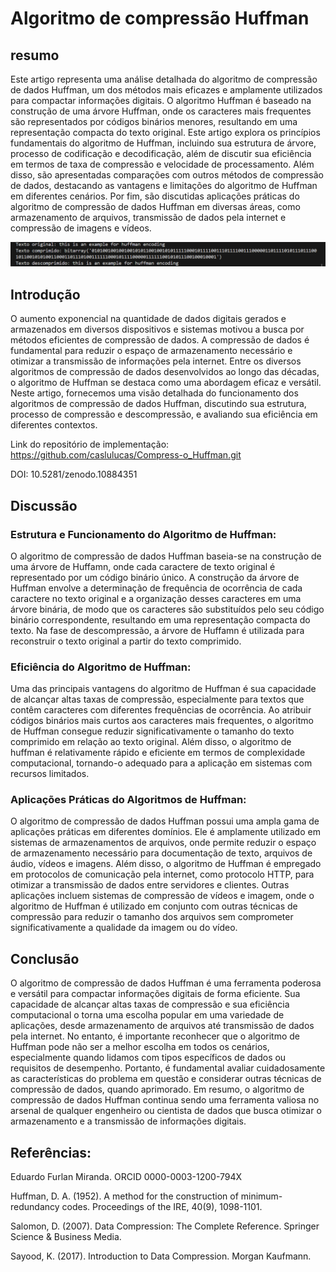 
# Algoritmo de compressão Huffman

## resumo
Este artigo representa uma análise detalhada do algoritmo de compressão de dados Huffman, um dos métodos mais eficazes e amplamente utilizados para compactar informações digitais. O algoritmo Huffman é baseado na construção de uma árvore Huffman, onde os caracteres mais frequentes são representados por códigos binários menores, resultando em uma representação compacta do texto original. Este artigo explora os princípios fundamentais do algoritmo de Huffman, incluindo sua estrutura de árvore, processo de codificação e decodificação, além de discutir sua eficiência em termos de taxa de compressão e velocidade de processamento. Além disso, são apresentadas comparações com outros métodos de compressão de dados, destacando as vantagens e limitações do algoritmo de Huffman em diferentes cenários. Por fim, são discutidas aplicações práticas do algoritmo de compressão de dados Huffman em diversas áreas, como armazenamento de arquivos, transmissão de dados pela internet e compressão de imagens e vídeos.

![Preview](./ArtigoFacul/pictureHuffman.png)


## Introdução
O aumento exponencial na quantidade de dados digitais gerados e armazenados em diversos dispositivos e sistemas motivou a busca por métodos eficientes de compressão de dados. A compressão de dados é fundamental para reduzir o espaço de armazenamento necessário e otimizar a transmissão de informações pela internet. Entre os diversos algoritmos de compressão de dados desenvolvidos ao longo das décadas, o algoritmo de Huffman se destaca como uma abordagem eficaz e versátil. Neste artigo, fornecemos uma visão detalhada do funcionamento dos algoritmos de compressão de dados Huffman, discutindo sua estrutura, processo de compressão e descompressão, e avaliando sua eficiência em diferentes contextos.



Link do repositório de implementação: https://github.com/caslulucas/Compress-o_Huffman.git

DOI: 10.5281/zenodo.10884351

## Discussão 

### Estrutura e Funcionamento do Algoritmo de Huffman:
O algoritmo de compressão de dados Huffman baseia-se na construção de uma árvore de Huffamn, onde cada caractere de texto original é representado por um código binário único. A construção da árvore de Huffman envolve a determinação de frequência de ocorrência de cada caractere no texto original e a organização desses caracteres em uma árvore binária, de modo que os caracteres são substituídos pelo seu código binário correspondente, resultando em uma representação compacta do texto. Na fase de descompressão, a árvore de Huffamn é utilizada para reconstruir o texto original a partir do texto comprimido.

### Eficiência do Algoritmo de Huffman:
Uma das principais vantagens do algoritmo de Huffman é sua capacidade de alcançar altas taxas de compressão, especialmente para textos que contêm caracteres com diferentes frequências de ocorrência. Ao atribuir códigos binários mais curtos aos caracteres mais frequentes, o algoritmo de Huffman consegue reduzir significativamente o tamanho do texto comprimido em relação ao texto original. Além disso, o algoritmo de huffman é relativamente rápido e eficiente em termos de complexidade computacional, tornando-o adequado para a aplicação em sistemas com recursos limitados.

### Aplicações Práticas do Algoritmos de Huffman:
O algoritmo de compressão de dados Huffman possui uma ampla gama de aplicações práticas em diferentes domínios. Ele é amplamente utilizado em sistemas de armazenamentos de arquivos, onde permite reduzir o espaço de armazenamento necessário para documentação de texto, arquivos de áudio, vídeos e imagens. Além disso, o algoritmo de Huffman é empregado em protocolos de comunicação pela internet, como protocolo HTTP, para otimizar a transmissão de dados entre servidores e clientes. Outras aplicações incluem sistemas de compressão de vídeos e imagem, onde o algoritmo de Huffman é utilizado em conjunto com outras técnicas de compressão para reduzir o tamanho dos arquivos sem comprometer significativamente a qualidade da imagem ou do vídeo.

## Conclusão
O algoritmo de compressão de dados Huffman é uma ferramenta poderosa e versátil para compactar informações digitais de forma eficiente. Sua capacidade de alcançar altas taxas de compressão e sua eficiência computacional o torna uma escolha popular em uma variedade de aplicações, desde armazenamento de arquivos até transmissão de dados pela internet. No entanto, é importante reconhecer que o algoritmo de Huffman pode não ser a melhor escolha em todos os cenários, especialmente quando lidamos com tipos específicos de dados ou requisitos de desempenho. Portanto, é fundamental avaliar cuidadosamente as características do problema em questão e considerar outras técnicas de compressão de dados, quando aprimorado. Em resumo, o algoritmo de compressão de dados Huffman continua sendo uma ferramenta valiosa no arsenal de qualquer engenheiro ou cientista de dados que busca otimizar o armazenamento e a transmissão de informações digitais.

## Referências:

Eduardo Furlan Miranda. ORCID 0000-0003-1200-794X

Huffman, D. A. (1952). A method for the construction of minimum-redundancy codes. Proceedings of the IRE, 40(9), 1098-1101.

Salomon, D. (2007). Data Compression: The Complete Reference. Springer Science & Business Media.

Sayood, K. (2017). Introduction to Data Compression. Morgan Kaufmann.


